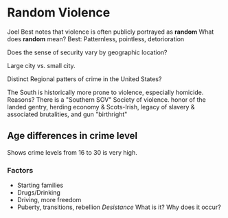 Random Violence
===============

Joel Best notes that violence is often publicly portrayed as **random**
What does **random** mean? Best: Patternless, pointless, detorioration

Does the sense of security vary by geographic location?

Large city vs. small city. 

Distinct Regional patters of crime in the United States?

The South is historically more prone to violence, especially homicide.
Reasons? There is a "Southern SOV" Society of violence. honor of the
landed gentry, herding economy & Scots-Irish, legacy of slavery &
associated brutalities, and gun "birthright"

## Age differences in crime level
Shows crime levels from 16 to 30 is very high. 
### Factors
  * Starting families
  * Drugs/Drinking
  * Driving, more freedom
  * Puberty, transitions, rebellion
*Desistance* What is it? Why does it occur?
